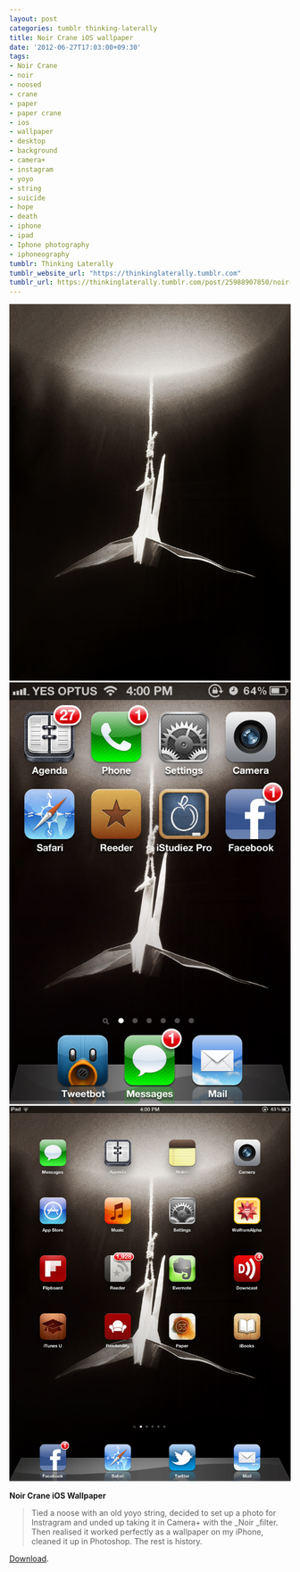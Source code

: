 ```yaml
---
layout: post
categories: tumblr thinking-laterally
title: Noir Crane iOS wallpaper
date: '2012-06-27T17:03:00+09:30'
tags:
- Noir Crane
- noir
- noosed
- crane
- paper
- paper crane
- ios
- wallpaper
- desktop
- background
- camera+
- instagram
- yoyo
- string
- suicide
- hope
- death
- iphone
- ipad
- Iphone photography
- iphoneography
tumblr: Thinking Laterally
tumblr_website_url: "https://thinkinglaterally.tumblr.com"
tumblr_url: https://thinkinglaterally.tumblr.com/post/25988907850/noir-crane-ios-wallpaper-tied-a-noose-with-an
---
```

 ![](/content/images/tumblr/thinking-laterally/tumblr_m69mbl45u71qh9he3o1_1280.jpg)  
 ![](/content/images/tumblr/thinking-laterally/tumblr_m69mbl45u71qh9he3o2_640.jpg)  
 ![](/content/images/tumblr/thinking-laterally/tumblr_m69mbl45u71qh9he3o4_1280.jpg)  
  

**Noir Crane iOS Wallpaper**

> Tied a noose with an old yoyo string, decided to set up a photo for Instragram and unded up taking it in Camera+ with the&nbsp;_Noir&nbsp;_filter. Then realised it worked perfectly as a wallpaper on my iPhone, cleaned it up in Photoshop. The rest is history.

[Download](http://i.imgur.com/zvfm3.jpg).

